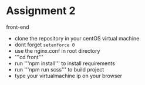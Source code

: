 
# Assignment 2
  front-end
  - clone the repository in your centOS virtual machine
  - dont forget ```setenforce 0```
  - use the nginx.conf in root directory 
  - '''cd front'''
  - run '''npm install''' to install requirements
  - run '''npm run scss''' to build project
  - type your virtualmachine ip on your browser
